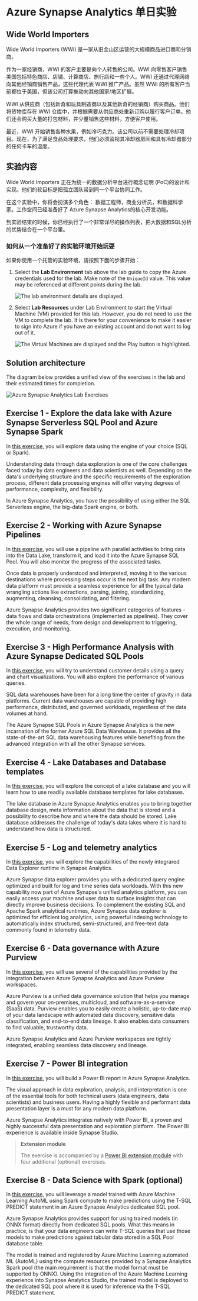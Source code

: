 # Azure Synapse Analytics 单日实验

## Wide World Importers

Wide World Importers (WWI) 是一家从旧金山区运营的大规模商品进口商和分销商。

作为一家经销商，WWI 的客户主要是向个人转售的公司。WWI 向零售客户销售美国包括特色商店、店铺、计算商店、旅行店和一些个人。WWI 还通过代理网络向其他经销商销售产品，这些代理代表 WWI 推广产品。虽然 WWI 的所有客户当前都位于美国，但该公司打算推动向其他国家/地区扩展。

WWI 从供应商（包括新奇和玩具制造商以及其他新奇的经销商）购买商品。他们将货物库存在 WWI 仓库中，并根据需要从供应商处重新订购以履行客户订单。他们还会购买大量的打包材料，并少量销售这些材料，方便客户使用。

最近，WWI 开始销售各种水果，例如冷巧克力。该公司以前不需要处理冷却项目。现在，为了满足食品处理要求，他们必须监视其冷却器房间和具有冷却器部分的任何卡车的温度。

## 实验内容

Wide World Importers 正在为统一的数据分析平台进行概念证明 (PoC)的设计和实现。他们的软目标是把孤立团队带到同一个平台协同工作。

在这个实验中，你将会扮演多个角色： 数据工程师，商业分析员，和数据科学家。工作空间已经准备好了 Azure Synapse Analytics的核心开发功能。

到实验结束的时候，你已经执行了一个非常详尽的操作列表，把大数据和SQL分析的优势结合在一个平台里。

### 如何从一个准备好了的实验环境开始玩耍

如果你使用一个托管的实验环境，请按照下面的步骤开始：

1. Select the **Lab Environment** tab above the lab guide to copy the Azure credentials used for the lab. Make note of the `UniqueId` value. This value may be referenced at different points during the lab.

    ![The lab environment details are displayed.](media/lab-environment.png "Lab Environment")

2. Select **Lab Resources** under Lab Environment to start the Virtual Machine (VM) provided for this lab. However, you do not need to use the VM to complete the lab. It is there for your convenience to make it easier to sign into Azure if you have an existing account and do not want to log out of it.

    ![The Virtual Machines are displayed and the Play button is highlighted.](media/lab-resources.png "Lab Resources")

## Solution architecture

The diagram below provides a unified view of the exercises in the lab and their estimated times for completion.

![Azure Synapse Analytics Lab Exercises](./media/exercises.png "Solution architecture")

## Exercise 1 - Explore the data lake with Azure Synapse Serverless SQL Pool and Azure Synapse Spark

In [this exercise](01-explore-data-lake.md), you will explore data using the engine of your choice (SQL or Spark).

Understanding data through data exploration is one of the core challenges faced today by data engineers and data scientists as well. Depending on the data's underlying structure and the specific requirements of the exploration process, different data processing engines will offer varying degrees of performance, complexity, and flexibility.

In Azure Synapse Analytics, you have the possibility of using either the SQL Serverless engine, the big-data Spark engine, or both.

## Exercise 2 - Working with Azure Synapse Pipelines

In [this exercise](02-build-modern-dw-pipelines.md), you will use a pipeline with parallel activities to bring data into the Data Lake, transform it, and load it into the Azure Synapse SQL Pool. You will also monitor the progress of the associated tasks.

Once data is properly understood and interpreted, moving it to the various destinations where processing steps occur is the next big task. Any modern data platform must provide a seamless experience for all the typical data wrangling actions like extractions, parsing, joining, standardizing, augmenting, cleansing, consolidating, and filtering.

Azure Synapse Analytics provides two significant categories of features - data flows and data orchestrations (implemented as pipelines). They cover the whole range of needs, from design and development to triggering, execution, and monitoring.

## Exercise 3 - High Performance Analysis with Azure Synapse Dedicated SQL Pools

In [this exercise](03-high-performance-analysis.md), you will try to understand customer details using a query and chart visualizations. You will also explore the performance of various queries.

SQL data warehouses have been for a long time the center of gravity in data platforms. Current data warehouses are capable of providing high performance, distributed, and governed workloads, regardless of the data volumes at hand.

The Azure Synapse SQL Pools in Azure Synapse Analytics is the new incarnation of the former Azure SQL Data Warehouse. It provides all the state-of-the-art SQL data warehousing features while benefiting from the advanced integration with all the other Synapse services.

## Exercise 4 - Lake Databases and Database templates

In [this exercise](04-lake-databases-database-templates.md), you will explore the concept of a lake database and you will learn how to use readily available database templates for lake databases.

The lake database in Azure Synapse Analytics enables you to bring together database design, meta information about the data that is stored and a possibility to describe how and where the data should be stored. Lake database addresses the challenge of today's data lakes where it is hard to understand how data is structured.

## Exercise 5 - Log and telemetry analytics

In [this exercise](05-log-telemetry-analytics.md), you will explore the capabilities of the newly integrared Data Explorer runtime in Synapse Analytics.

Azure Synapse data explorer provides you with a dedicated query engine optimized and built for log and time series data workloads. With this new capability now part of Azure Synapse's unified analytics platform, you can easily access your machine and user data to surface insights that can directly improve business decisions. To complement the existing SQL and Apache Spark analytical runtimes, Azure Synapse data explorer is optimized for efficient log analytics, using powerful indexing technology to automatically index structured, semi-structured, and free-text data commonly found in telemetry data.

## Exercise 6 - Data governance with Azure Purview

In [this exercise](06-data-governance-purview.md), you will use several of the capabilities provided by the integration between Azure Synapse Analytics and Azure Purview workspaces.

Azure Purview is a unified data governance solution that helps you manage and govern your on-premises, multicloud, and software-as-a-service (SaaS) data. Purview enables you to easily create a holistic, up-to-date map of your data landscape with automated data discovery, sensitive data classification, and end-to-end data lineage. It also enables data consumers to find valuable, trustworthy data.

Azure Synapse Analytics and Azure Purview workspaces are tightly integrated, enabling seamless data discovery and lineage.

## Exercise 7 - Power BI integration

In [this exercise](07-power-bi-integration.md), you will build a Power BI report in Azure Synapse Analytics.

The visual approach in data exploration, analysis, and interpretation is one of the essential tools for both technical users (data engineers, data scientists) and business users. Having a highly flexible and performant data presentation layer is a must for any modern data platform.

Azure Synapse Analytics integrates natively with Power BI, a proven and highly successful data presentation and exploration platform. The Power BI experience is available inside Synapse Studio.

>**Extension module**
>
>The exercise is accompanied by a [Power BI extension module](./power-bi-extension-module/README.md) with four additional (optional) exercises.

## Exercise 8 - Data Science with Spark (optional)

In [this exercise](08-data-science-with-spark.md), you will leverage a model trained with Azure Machine Learning AutoML using Spark compute to make predictions using the T-SQL PREDICT statement in an Azure Synapse Analytics dedicated SQL pool.

Azure Synapse Analytics provides support for using trained models (in ONNX format) directly from dedicated SQL pools. What this means in practice, is that your data engineers can write T-SQL queries that use those models to make predictions against tabular data stored in a SQL Pool database table.

The model is trained and registered by Azure Machine Learning automated ML (AutoML) using the compute resources provided by a Synapse Analytics Spark pool (the main requirement is that the model format must be supported by ONNX). Using the integration of the Azure Machine Learning experience into Synapse Analytics Studio, the trained model is deployed to the dedicated SQL pool where it is used for inference via the T-SQL PREDICT statement.
